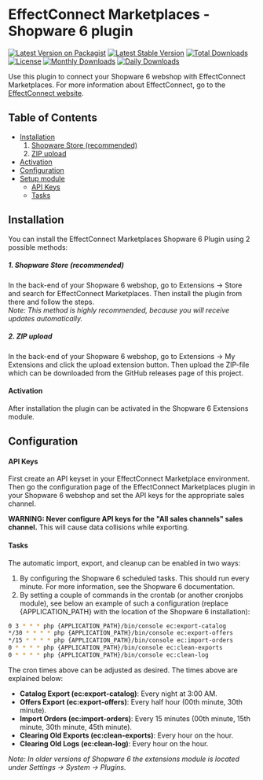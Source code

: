 # EffectConnect Marketplaces - Shopware 6 plugin

[![Latest Version on Packagist](https://img.shields.io/packagist/v/effectconnect/marketplaces-plugin-sw6.svg?style=flat-square)](https://packagist.org/packages/effectconnect/marketplaces-plugin-sw6)
[![Latest Stable Version](https://poser.pugx.org/effectconnect/marketplaces-plugin-sw6/v/stable?style=flat-square)](https://packagist.org/packages/effectconnect/marketplaces-plugin-sw6)
[![Total Downloads](https://img.shields.io/packagist/dt/effectconnect/marketplaces-plugin-sw6.svg?style=flat-square)](https://packagist.org/packages/effectconnect/marketplaces-plugin-sw6)
[![License](https://poser.pugx.org/effectconnect/marketplaces-plugin-sw6/license?style=flat-square?style=flat-square)](https://packagist.org/packages/effectconnect/marketplaces-plugin-sw6)
[![Monthly Downloads](https://poser.pugx.org/effectconnect/marketplaces-plugin-sw6/d/monthly?style=flat-square)](https://packagist.org/packages/effectconnect/marketplaces-plugin-sw6)
[![Daily Downloads](https://poser.pugx.org/effectconnect/marketplaces-plugin-sw6/d/daily?style=flat-square)](https://packagist.org/packages/effectconnect/marketplaces-plugin-sw6)

Use this plugin to connect your Shopware 6 webshop with EffectConnect Marketplaces. For more information about EffectConnect, go to the [EffectConnect website](https://www.effectconnect.com "EffectConnect Website").

## Table of Contents
  * [Installation](#installation)
    1. [Shopware Store (recommended)](#1-shopware-store--recommended-)
    2. [ZIP upload](#2-zip-upload)
  * [Activation](#activate)
  * [Configuration](#configuration)
  * [Setup module](#setup-module)
    + [API Keys](#api-keys)
    + [Tasks](#tasks)

## Installation
You can install the EffectConnect Marketplaces Shopware 6 Plugin using 2 possible methods:

##### 1. Shopware Store (recommended)
In the back-end of your Shopware 6 webshop, go to Extensions -> Store and search for EffectConnect Marketplaces. Then install the plugin from there and follow the steps.  
*Note: This method is highly recommended, because you will receive updates automatically.*

##### 2. ZIP upload
In the back-end of your Shopware 6 webshop, go to Extensions -> My Extensions and click the upload extension button. Then upload the ZIP-file which can be downloaded from the GitHub releases page of this project.

#### Activation
After installation the plugin can be activated in the Shopware 6 Extensions module.

## Configuration
#### API Keys
First create an API keyset in your EffectConnect Marketplace environment. Then go the configuration page of the EffectConnect Marketplaces plugin in your Shopware 6 webshop and set the API keys for the appropriate sales channel.
  
**WARNING: Never configure API keys for the "All sales channels" sales channel.** This will cause data collisions while exporting. 

#### Tasks
The automatic import, export, and cleanup can be enabled in two ways:
1. By configuring the Shopware 6 scheduled tasks. This should run every minute. For more information, see the Shopware 6 documentation.
2. By setting a couple of commands in the crontab (or another cronjobs module), see below an example of such a configuration (replace {APPLICATION_PATH} with the location of the Shopware 6 installation):

```bash
0 3 * * * php {APPLICATION_PATH}/bin/console ec:export-catalog
*/30 * * * * php {APPLICATION_PATH}/bin/console ec:export-offers  
*/15 * * * * php {APPLICATION_PATH}/bin/console ec:import-orders  
0 * * * * php {APPLICATION_PATH}/bin/console ec:clean-exports  
0 * * * * php {APPLICATION_PATH}/bin/console ec:clean-log  
```  

The cron times above can be adjusted as desired. The times above are explained below:  
- **Catalog Export (ec:export-catalog)**: Every night at 3:00 AM.  
- **Offers Export (ec:export-offers)**: Every half hour (00th minute, 30th minute).  
- **Import Orders (ec:import-orders)**: Every 15 minutes (00th minute, 15th minute, 30th minute, 45th minute).  
- **Clearing Old Exports (ec:clean-exports)**: Every hour on the hour.  
- **Clearing Old Logs (ec:clean-log)**: Every hour on the hour.  

*Note: In older versions of Shopware 6 the extensions module is located under Settings -> System -> Plugins.*